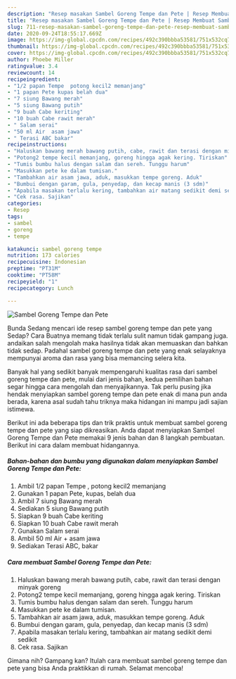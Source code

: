 ```yaml
---
description: "Resep masakan Sambel Goreng Tempe dan Pete | Resep Membuat Sambel Goreng Tempe dan Pete Yang Enak Dan Mudah"
title: "Resep masakan Sambel Goreng Tempe dan Pete | Resep Membuat Sambel Goreng Tempe dan Pete Yang Enak Dan Mudah"
slug: 711-resep-masakan-sambel-goreng-tempe-dan-pete-resep-membuat-sambel-goreng-tempe-dan-pete-yang-enak-dan-mudah
date: 2020-09-24T18:55:17.669Z
image: https://img-global.cpcdn.com/recipes/492c390bbba53581/751x532cq70/sambel-goreng-tempe-dan-pete-foto-resep-utama.jpg
thumbnail: https://img-global.cpcdn.com/recipes/492c390bbba53581/751x532cq70/sambel-goreng-tempe-dan-pete-foto-resep-utama.jpg
cover: https://img-global.cpcdn.com/recipes/492c390bbba53581/751x532cq70/sambel-goreng-tempe-dan-pete-foto-resep-utama.jpg
author: Phoebe Miller
ratingvalue: 3.4
reviewcount: 14
recipeingredient:
- "1/2 papan Tempe  potong kecil2 memanjang"
- "1 papan Pete kupas belah dua"
- "7 siung Bawang merah"
- "5 siung Bawang putih"
- "9 buah Cabe keriting"
- "10 buah Cabe rawit merah"
- " Salam serai"
- "50 ml Air  asam jawa"
- " Terasi ABC bakar"
recipeinstructions:
- "Haluskan bawang merah bawang putih, cabe, rawit dan terasi dengan minyak goreng"
- "Potong2 tempe kecil memanjang, goreng hingga agak kering. Tiriskan"
- "Tumis bumbu halus dengan salam dan sereh. Tunggu harum"
- "Masukkan pete ke dalam tumisan."
- "Tambahkan air asam jawa, aduk, masukkan tempe goreng. Aduk"
- "Bumbui dengan garam, gula, penyedap, dan kecap manis (3 sdm)"
- "Apabila masakan terlalu kering, tambahkan air matang sedikit demi sedikit"
- "Cek rasa. Sajikan"
categories:
- Resep
tags:
- sambel
- goreng
- tempe

katakunci: sambel goreng tempe 
nutrition: 173 calories
recipecuisine: Indonesian
preptime: "PT31M"
cooktime: "PT58M"
recipeyield: "1"
recipecategory: Lunch

---
```



![Sambel Goreng Tempe dan Pete](https://img-global.cpcdn.com/recipes/492c390bbba53581/751x532cq70/sambel-goreng-tempe-dan-pete-foto-resep-utama.jpg)

Bunda Sedang mencari ide resep sambel goreng tempe dan pete yang Sedap? Cara Buatnya memang tidak terlalu sulit namun tidak gampang juga. andaikan salah mengolah maka hasilnya tidak akan memuaskan dan bahkan tidak sedap. Padahal sambel goreng tempe dan pete yang enak selayaknya mempunyai aroma dan rasa yang bisa memancing selera kita.



Banyak hal yang sedikit banyak mempengaruhi kualitas rasa dari sambel goreng tempe dan pete, mulai dari jenis bahan, kedua pemilihan bahan segar hingga cara mengolah dan menyajikannya. Tak perlu pusing jika hendak menyiapkan sambel goreng tempe dan pete enak di mana pun anda berada, karena asal sudah tahu triknya maka hidangan ini mampu jadi sajian istimewa.


Berikut ini ada beberapa tips dan trik praktis untuk membuat sambel goreng tempe dan pete yang siap dikreasikan. Anda dapat menyiapkan Sambel Goreng Tempe dan Pete memakai 9 jenis bahan dan 8 langkah pembuatan. Berikut ini cara dalam membuat hidangannya.

<!--inarticleads1-->

##### Bahan-bahan dan bumbu yang digunakan dalam menyiapkan Sambel Goreng Tempe dan Pete:

1. Ambil 1/2 papan Tempe , potong kecil2 memanjang
1. Gunakan 1 papan Pete, kupas, belah dua
1. Ambil 7 siung Bawang merah
1. Sediakan 5 siung Bawang putih
1. Siapkan 9 buah Cabe keriting
1. Siapkan 10 buah Cabe rawit merah
1. Gunakan  Salam serai
1. Ambil 50 ml Air + asam jawa
1. Sediakan  Terasi ABC, bakar




<!--inarticleads2-->

##### Cara membuat Sambel Goreng Tempe dan Pete:

1. Haluskan bawang merah bawang putih, cabe, rawit dan terasi dengan minyak goreng
1. Potong2 tempe kecil memanjang, goreng hingga agak kering. Tiriskan
1. Tumis bumbu halus dengan salam dan sereh. Tunggu harum
1. Masukkan pete ke dalam tumisan.
1. Tambahkan air asam jawa, aduk, masukkan tempe goreng. Aduk
1. Bumbui dengan garam, gula, penyedap, dan kecap manis (3 sdm)
1. Apabila masakan terlalu kering, tambahkan air matang sedikit demi sedikit
1. Cek rasa. Sajikan




Gimana nih? Gampang kan? Itulah cara membuat sambel goreng tempe dan pete yang bisa Anda praktikkan di rumah. Selamat mencoba!
